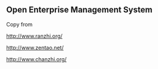 
Open Enterprise Management System
-----------------------------

Copy from 

http://www.ranzhi.org/ 

http://www.zentao.net/ 

http://www.chanzhi.org/
